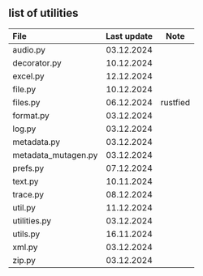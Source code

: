 ## list of utilities

| File         | Last update | Note      |
| :----------- | :---------: | :-------: |
| audio.py     | 03.12.2024  | |
| decorator.py | 10.12.2024  | |
| excel.py     | 12.12.2024  | |
| file.py      | 10.12.2024  | |
| files.py     | 06.12.2024  | rustfied  |
| format.py    | 03.12.2024  | |
| log.py       | 03.12.2024  | |
| metadata.py  | 03.12.2024  | |
| metadata_mutagen.py | 03.12.2024 | |
| prefs.py     | 07.12.2024  | |
| text.py      | 10.11.2024  | |
| trace.py     | 08.12.2024  | |
| util.py      | 11.12.2024  | |
| utilities.py | 03.12.2024  | |
| utils.py     | 16.11.2024  | |
| xml.py       | 03.12.2024  | |
| zip.py       | 03.12.2024  | |
